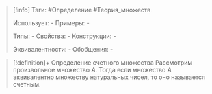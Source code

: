 > [!info]
> Тэги: #Определение #Теория_множеств 
> 
> Использует: *-*
> Примеры: *-*
> 
> Типы: *-*
> Свойства: *-*
> Конструкции: *-*
> 
> Эквивалентности: *-*
> Обобщения: *-*

> [!definition]+ Определение счетного множества
> Рассмотрим произвольное множество $A$. Тогда если множество $A$ эквивалентно множеству натуральных чисел, то оно называется счетным.